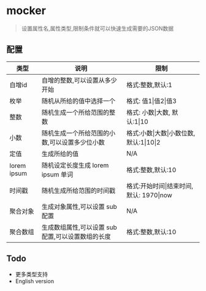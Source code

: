 # mocker

> 设置属性名,属性类型,限制条件就可以快速生成需要的JSON数据

## 配置

类型 | 说明 | 限制
--- | --- | ---
自增id | 自增的整数,可以设置从多少开始 | 格式:整数,默认:1
枚举 | 随机从所给的值中选择一个 | 格式: 值1&#124;值2&#124;值3
整数 | 随机生成一个所给范围的整数 | 格式: 小数&#124;大数, 默认:1&#124;10
小数 | 随机生成一个所给范围的小数,可以设置多少位小数 | 格式:小数&#124;大数&#124;小数位数, 默认:1&#124;10&#124;2
定值 | 生成所给的值 | N/A
lorem ipsum | 随机设定长度生成 lorem ipsum 单词 | 格式:整数,默认:10
时间戳 | 随机生成所给范围的时间戳 | 格式:开始时间&#124;结束时间, 默认: 1970&#124;now
聚合对象 | 生成对象属性,可以设置 sub 配置 | N/A
聚合数组 | 生成数组属性,可以设置 sub 配置,可以设置数组的长度 | 格式:整数,默认:10

## Todo

- 更多类型支持
- English version
